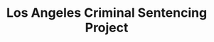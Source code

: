 ---
title: Los Angeles Criminal Sentencing Project
description: Our project's goal is to make all criminal sentences administered in LA county into an open dataset. There is a lot of data about when and where crimes are committed - but none about what sentences are passed down in LA County.
image: /assets/images/projects/criminal-sentencing.jpg
alt: "gavel"
links: 
  - name: GitHub
    url: "https://github.com/timdef/criminal-sentencing" 
  # - name: Site
  #   url: ''
# looking: Great communicators and researchers!
location: Downtown LA
# partner: 
status: On Hold
---